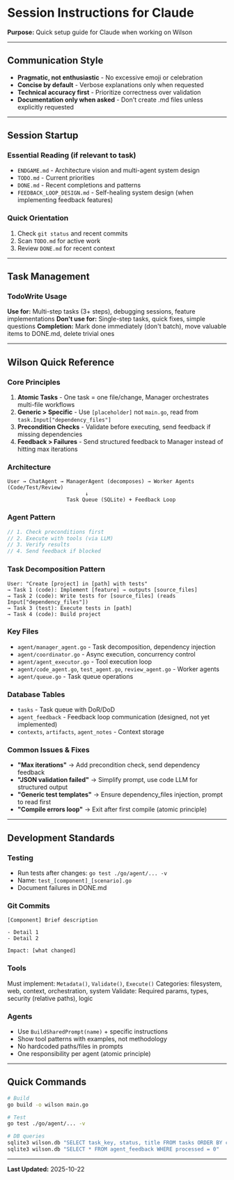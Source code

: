 # Session Instructions for Claude

**Purpose:** Quick setup guide for Claude when working on Wilson

---

## Communication Style

- **Pragmatic, not enthusiastic** - No excessive emoji or celebration
- **Concise by default** - Verbose explanations only when requested
- **Technical accuracy first** - Prioritize correctness over validation
- **Documentation only when asked** - Don't create .md files unless explicitly requested

---

## Session Startup

### Essential Reading (if relevant to task)
- `ENDGAME.md` - Architecture vision and multi-agent system design
- `TODO.md` - Current priorities
- `DONE.md` - Recent completions and patterns
- `FEEDBACK_LOOP_DESIGN.md` - Self-healing system design (when implementing feedback features)

### Quick Orientation
1. Check `git status` and recent commits
2. Scan `TODO.md` for active work
3. Review `DONE.md` for recent context

---

## Task Management

### TodoWrite Usage
**Use for:** Multi-step tasks (3+ steps), debugging sessions, feature implementations
**Don't use for:** Single-step tasks, quick fixes, simple questions
**Completion:** Mark done immediately (don't batch), move valuable items to DONE.md, delete trivial ones

---

## Wilson Quick Reference

### Core Principles
1. **Atomic Tasks** - One task = one file/change, Manager orchestrates multi-file workflows
2. **Generic > Specific** - Use `[placeholder]` not `main.go`, read from `task.Input["dependency_files"]`
3. **Precondition Checks** - Validate before executing, send feedback if missing dependencies
4. **Feedback > Failures** - Send structured feedback to Manager instead of hitting max iterations

### Architecture
```
User → ChatAgent → ManagerAgent (decomposes) → Worker Agents (Code/Test/Review)
                         ↓
                   Task Queue (SQLite) + Feedback Loop
```

### Agent Pattern
```go
// 1. Check preconditions first
// 2. Execute with tools (via LLM)
// 3. Verify results
// 4. Send feedback if blocked
```

### Task Decomposition Pattern
```
User: "Create [project] in [path] with tests"
→ Task 1 (code): Implement [feature] → outputs [source_files]
→ Task 2 (code): Write tests for [source_files] (reads Input["dependency_files"])
→ Task 3 (test): Execute tests in [path]
→ Task 4 (code): Build project
```

### Key Files
- `agent/manager_agent.go` - Task decomposition, dependency injection
- `agent/coordinator.go` - Async execution, concurrency control
- `agent/agent_executor.go` - Tool execution loop
- `agent/code_agent.go`, `test_agent.go`, `review_agent.go` - Worker agents
- `agent/queue.go` - Task queue operations

### Database Tables
- `tasks` - Task queue with DoR/DoD
- `agent_feedback` - Feedback loop communication (designed, not yet implemented)
- `contexts`, `artifacts`, `agent_notes` - Context storage

### Common Issues & Fixes
- **"Max iterations"** → Add precondition check, send dependency feedback
- **"JSON validation failed"** → Simplify prompt, use code LLM for structured output
- **"Generic test templates"** → Ensure dependency_files injection, prompt to read first
- **"Compile errors loop"** → Exit after first compile (atomic principle)

---

## Development Standards

### Testing
- Run tests after changes: `go test ./go/agent/... -v`
- Name: `test_[component]_[scenario].go`
- Document failures in DONE.md

### Git Commits
```
[Component] Brief description

- Detail 1
- Detail 2

Impact: [what changed]
```

### Tools
Must implement: `Metadata()`, `Validate()`, `Execute()`
Categories: filesystem, web, context, orchestration, system
Validate: Required params, types, security (relative paths), logic

### Agents
- Use `BuildSharedPrompt(name)` + specific instructions
- Show tool patterns with examples, not methodology
- No hardcoded paths/files in prompts
- One responsibility per agent (atomic principle)

---

## Quick Commands

```bash
# Build
go build -o wilson main.go

# Test
go test ./go/agent/... -v

# DB queries
sqlite3 wilson.db "SELECT task_key, status, title FROM tasks ORDER BY created_at DESC LIMIT 10"
sqlite3 wilson.db "SELECT * FROM agent_feedback WHERE processed = 0"
```

---

**Last Updated:** 2025-10-22